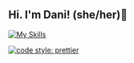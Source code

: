 ## Hi. I'm Dani! (she/her)👋

[![My Skills](https://skillicons.dev/icons?i=lua,robloxstudio,js,nodejs,discordbots,discordjs,windows,vscode&perline=5)](https://skillicons.dev)

[![code style: prettier](https://img.shields.io/badge/code_style-prettier-ff69b4.svg?style=flat-square)](https://github.com/prettier/prettier)


<!--
**DaniLionn/DaniLionn** is a ✨ _special_ ✨ repository because its `README.md` (this file) appears on your GitHub profile.

Here are some ideas to get you started:

- 🔭 I’m currently working on ...
- 🌱 I’m currently learning ...
- 👯 I’m looking to collaborate on ...
- 🤔 I’m looking for help with ...
- 💬 Ask me about ...
- 📫 How to reach me: ...
- 😄 Pronouns: ...
- ⚡ Fun fact: ...
-->
